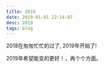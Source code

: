```yaml
---
title: 2019
date: 2019-01-01 22:14:07
desc: 2019
tags: blog
---
```


2018在匆匆忙忙的过了, 2019年开始了!

<!-- more -->

2019年希望能变的更好！，再个个方面。
